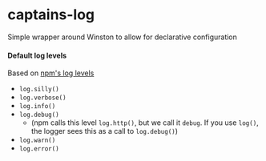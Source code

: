 captains-log
============

Simple wrapper around Winston to allow for declarative configuration


#### Default log levels

Based on [npm's log levels](https://github.com/isaacs/npmlog#loglevelprefix-message-)


+ `log.silly()`
+ `log.verbose()`
+ `log.info()`
+ `log.debug()`
  + (npm calls this level `log.http()`, but we call it `debug`.  If you use `log()`, the logger sees this as a call to `log.debug()`)
+ `log.warn()`
+ `log.error()`